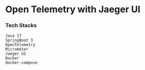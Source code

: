 # Open Telemetry with Jaeger UI

### Tech Stacks
```
Java 17
SpringBoot 3
OpenTelemetry
Micrometer
Jaeger UI
Docker
docker-compose
```

